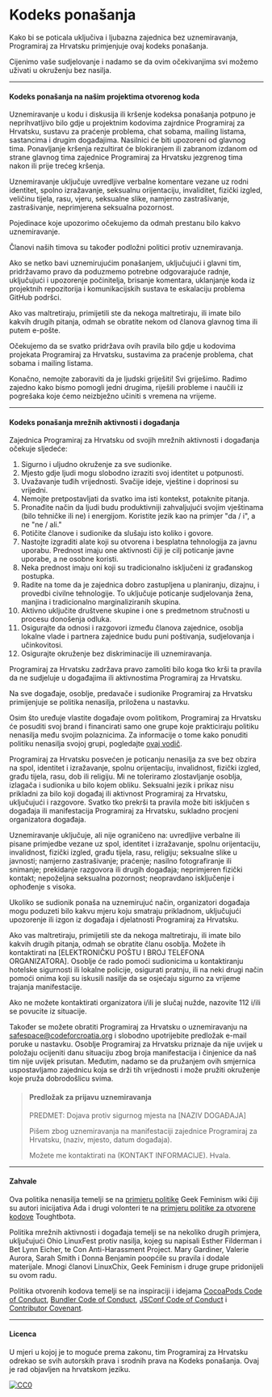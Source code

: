 Kodeks ponašanja
=============

Kako bi se poticala uključiva i ljubazna zajednica bez uznemiravanja, Programiraj za Hrvatsku primjenjuje ovaj kodeks ponašanja.

Cijenimo vaše sudjelovanje i nadamo se da ovim očekivanjima svi možemo uživati u okruženju bez nasilja.

* * * 

#### Kodeks ponašanja na našim projektima otvorenog koda

Uznemiravanje u kodu i diskusija ili kršenje kodeksa ponašanja potpuno je neprihvatljivo bilo gdje u projektnim kodovima zajrdnice Programiraj za Hrvatsku, sustavu za praćenje problema, chat sobama, mailing listama, sastancima i drugim događajima. Nasilnici će biti upozoreni od glavnog tima. Ponavljanje kršenja rezultirat će blokiranjem ili zabranom izdanom od strane glavnog tima zajednice Programiraj za Hrvatsku jezgrenog tima nakon ili prije trećeg kršenja.

Uznemiravanje uključuje uvredljive verbalne komentare vezane uz rodni identitet, spolno izražavanje, seksualnu orijentaciju, invaliditet, fizički izgled, veličinu tijela, rasu, vjeru, seksualne slike, namjerno zastrašivanje, zastrašivanje, neprimjerena seksualna pozornost.

Pojedinace koje upozorimo očekujemo da odmah prestanu bilo kakvo uznemiravanje.

Članovi naših timova su također podložni politici protiv uznemiravanja.

Ako se netko bavi uznemirujućim ponašanjem, uključujući i glavni tim, pridržavamo pravo da poduzmemo potrebne odgovarajuće radnje, uključujući i upozorenje počinitelja, brisanje komentara, uklanjanje koda iz projektnih repozitorija i komunikacijskih sustava te eskalaciju problema GitHub podršci.

Ako vas maltretiraju, primijetili ste da nekoga maltretiraju, ili imate bilo kakvih drugih pitanja, odmah se obratite nekom od članova glavnog tima ili putem e-pošte.

Očekujemo da se svatko pridržava ovih pravila bilo gdje u kodovima projekata Programiraj za Hrvatsku, sustavima za praćenje problema, chat sobama i mailing listama.

Konačno, nemojte zaboraviti da je ljudski griješiti! Svi griješimo. Radimo zajedno kako bismo pomogli jedni drugima, riješili probleme i naučili iz pogrešaka koje ćemo neizbježno učiniti s vremena na vrijeme.

* * * 

#### Kodeks ponašanja mrežnih aktivnosti i događanja

Zajednica Programiraj za Hrvatsku od svojih mrežnih aktivnosti i događanja očekuje sljedeće: 

1. Sigurno i uljudno okruženje za sve sudionike. 
2. Mjesto gdje ljudi mogu slobodno izraziti svoj identitet u potpunosti. 
3. Uvažavanje tuđih vrijednosti. Svačije ideje, vještine i doprinosi su vrijedni.
4. Nemojte pretpostavljati da svatko ima isti kontekst, potaknite pitanja.
5. Pronađite način da ljudi budu produktivniji zahvaljujući svojim vještinama (bilo tehničke ili ne) i energijom. Koristite jezik kao na primjer "da / i", a ne "ne / ali."
6. Potičite članove i sudionike da slušaju isto koliko i govore.
7. Nastojte izgraditi alate koji su otvorena i besplatna tehnologija za javnu uporabu. Prednost imaju one aktivnosti čiji je cilj poticanje javne uporabe, a ne osobne koristi.
8. Neka prednost imaju oni koji su tradicionalno isključeni iz građanskog postupka.
9. Radite na tome da je zajednica dobro zastupljena u planiranju, dizajnu, i provedbi civilne tehnologije. To uključuje poticanje sudjelovanja žena, manjina i tradicionalno marginaliziranih skupina.
10. Aktivno uključite društvene skupine i one s predmetnom stručnosti u procesu donošenja odluka.
11. Osigurajte da odnosi i razgovori između članova zajednice, osoblja lokalne vlade i partnera zajednice budu puni poštivanja, sudjelovanja i učinkovitosi.
12. Osigurajte okruženje bez diskriminacije ili uznemiravanja.

Programiraj za Hrvatsku zadržava pravo zamoliti bilo koga tko krši ta pravila da ne sudjeluje u događajima ili aktivnostima Programiraj za Hrvatsku.

Na sve događaje, osoblje, predavače i sudionike Programiraj za Hrvatsku primijenjuje se politika nenasilja, priložena u nastavku.

Osim što uređuje vlastite događaje ovom politikom, Programiraj za Hrvatsku će posuditi svoj brand i financirati samo one grupe koje prakticiraju politiku nenasilja među svojim polaznicima. Za informacije o tome kako ponuditi politiku nenasilja svojoj grupi, pogledajte <a href="https://docs.google.com/a/codeforamerica.org/document/d/1Zg2FDt7awgfCmdcbzMwKHMb1A7KDOhs_z7ibCb3TLLQ/edit">ovaj vodič</a>.

Programiraj za Hrvatsku posvećen je poticanju nenasilja za sve bez obzira na spol, identitet i izražavanje, spolnu orijentaciju, invalidnost, fizički izgled, građu tijela, rasu, dob ili religiju. Mi ne toleriramo zlostavljanje osoblja, izlagača i sudionika u bilo kojem obliku. Seksualni jezik i prikaz nisu prikladni za bilo koji događaj ili aktivnost Programiraj za Hrvatsku, uključujući i razgovore. Svatko tko prekrši ta pravila može biti isključen s događaja ili manifestacija Programiraj za Hrvatsku, sukladno procjeni organizatora događaja.

Uznemiravanje uključuje, ali nije ograničeno na: uvredljive verbalne ili pisane primjedbe vezane uz spol, identitet i izražavanje, spolnu orijentaciju, invalidnost, fizički izgled, građu tijela, rasu, religiju; seksualne slike u javnosti; namjerno zastrašivanje; praćenje; nasilno fotografiranje ili snimanje; prekidanje razgovora ili drugih događaja; neprimjeren fizički kontakt; nepoželjna seksualna pozornost; neopravdano isključenje i ophođenje s visoka. 

Ukoliko se sudionik ponaša na uznemirujuć način, organizatori događaja mogu poduzeti bilo kakvu mjeru koju smatraju prikladnom, uključujući upozorenje ili izgon iz događaja i djelatnosti Programiraj za Hrvatsku.

Ako vas maltretiraju, primijetili ste da nekoga maltretiraju, ili imate bilo kakvih drugih pitanja, odmah se obratite članu osoblja. Možete ih kontaktirati na [ELEKTRONIČKU POŠTU I BROJ TELEFONA ORGANIZATORA]. Osoblje će rado pomoći sudionicima u kontaktiranju hotelske sigurnosti ili lokalne policije, osigurati pratnju, ili na neki drugi način pomoći onima koji su iskusili nasilje da se osjećaju sigurno za vrijeme trajanja manifestacije.

Ako ne možete kontaktirati organizatora i/ili je slučaj nužde, nazovite 112 i/ili se povucite iz situacije.

Također se možete obratiti Programiraj za Hrvatsku o uznemiravanju na safespace@codeforcroatia.org i slobodno upotrijebite predložak e-mail poruke u nastavku. Osoblje Programiraj za Hrvatsku priznaje da nije uvijek u položaju ocijeniti danu situaciju zbog broja manifestacija i činjenice da naš tim nije uvijek prisutan. Međutim, nadamo se da pružanjem ovih smjernica uspostavljamo zajednicu koja se drži tih vrijednosti i može pružiti okruženje koje pruža dobrodošlicu svima.

> #### Predložak za prijavu uznemiravanja
>
> PREDMET: Dojava protiv sigurnog mjesta na [NAZIV DOGAĐAJA]
> 
> Pišem zbog uznemiravanja na manifestaciji zajednice Programiraj za Hrvatsku, (naziv, mjesto, datum događaja).
>
> Možete me kontaktirati na (KONTAKT INFORMACIJE). Hvala.

* * * 

#### Zahvale

Ova politika nenasilja temelji se na <a href="http://geekfeminism.wikia.com/wiki/Conference_anti-harassment/Policy">primjeru politike</a> Geek Feminism wiki čiji su autori inicijativa Ada i drugi volonteri te na <a href="">primjeru politike za otvorene kodove</a> Toughtbota.

Politika mrežnih aktivnosti i događaja temelji se na nekoliko drugih primjera, uključujući Ohio LinuxFest protiv nasilja, kojeg su napisali Esther Filderman i Bet Lynn Eicher, te Con Anti-Harassment Project. Mary Gardiner, Valerie Aurora, Sarah Smith i Donna Benjamin poopćile su pravila i dodale materijale. Mnogi članovi LinuxChix, Geek Feminism i druge grupe pridonijeli su ovom radu.

Politika otvorenih kodova temelji se na inspiraciji i idejama <a href="https://github.com/CocoaPods/CocoaPods/blob/master/CODE_OF_CONDUCT.md">CocoaPods Code of Conduct</a>, <a href="http://bundler.io/conduct.html">Bundler Code of Conduct</a>, <a href="http://jsconf.com/codeofconduct.html">JSConf Code of Conduct</a> i <a href="http://contributor-covenant.org/">Contributor Covenant</a>.

* * * 

#### Licenca

U mjeri u kojoj je to moguće prema zakonu, tim Programiraj za Hrvatsku odrekao se svih autorskih prava i srodnih prava na Kodeks ponašanja. Ovaj je rad objavljen na hrvatskom jeziku.

<a rel="license" href="http://creativecommons.org/publicdomain/zero/1.0/"><img alt="CC0" src="https://i.creativecommons.org/p/zero/1.0/88x31.png">
</a>
